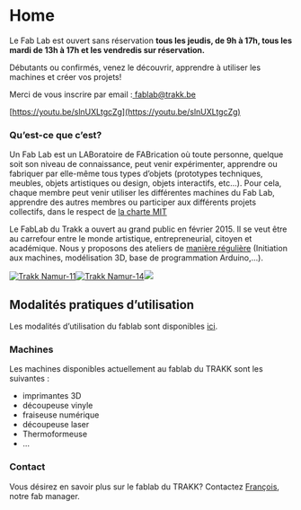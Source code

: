 # Home

Le Fab Lab est ouvert sans réservation **tous les jeudis, de 9h à 17h, tous les mardi de 13h à 17h et les vendredis sur réservation.**

Débutants ou confirmés, venez le découvrir, apprendre à utiliser les machines et créer vos projets!

Merci de vous inscrire par email :[ fablab@trakk.be](mailto:fablab@trakk.be)

[https://youtu.be/slnUXLtgcZg](https://youtu.be/slnUXLtgcZg)

### Qu’est-ce que c’est?

Un Fab Lab est un LABoratoire de FABrication où toute personne, quelque soit son niveau de connaissance, peut venir expérimenter, apprendre ou fabriquer par elle-même tous types d’objets \(prototypes techniques, meubles, objets artistiques ou design, objets interactifs, etc…\). Pour cela, chaque membre peut venir utiliser les différentes machines du Fab Lab, apprendre des autres membres ou participer aux différents projets collectifs, dans le respect de [la charte MIT](http://www.trakk.be/fablab/charte-mit/)

Le FabLab du Trakk a ouvert au grand public en février 2015. Il se veut être au carrefour entre le monde artistique, entrepreneurial, citoyen et académique. Nous y proposons des ateliers de [manière régulière](http://www.trakk.be/agenda/) \(Initiation aux machines, modélisation 3D, base de programmation Arduino,…\).

[![Trakk Namur-11](http://www.trakk.be/wp-content/uploads/2014/12/Trakk-Namur-11.jpg)![Trakk Namur-14](http://www.trakk.be/wp-content/uploads/2014/12/Trakk-Namur-14.jpg)](http://www.trakk.be/wp-content/uploads/2014/12/Trakk-Namur-9.jpg)[![](http://www.trakk.be/wp-content/uploads/2014/12/P1070663-300x201.jpg)](http://www.trakk.be/wp-content/uploads/2014/12/Trakk-Namur-9.jpg)

## Modalités pratiques d’utilisation

Les modalités d’utilisation du fablab sont disponibles [ici](http://www.trakk.be/modalites-pratiques/).

### Machines

Les machines disponibles actuellement au fablab du TRAKK sont les suivantes :

* imprimantes 3D
* découpeuse vinyle
* fraiseuse numérique
* découpeuse laser
* Thermoformeuse
* …

### Contact

Vous désirez en savoir plus sur le fablab du TRAKK? Contactez [François](mailto:francois@trakk.be), notre fab manager.



